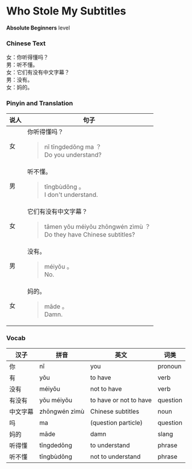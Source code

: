 # Who Stole My Subtitles
**Absolute Beginners** level
### Chinese Text
女：你听得懂吗？<br />男：听不懂。<br />女：它们有没有中文字幕？<br />男：没有。<br />女：妈的。

### Pinyin and Translation
|说人|句子|
|----|----|
|女|你听得懂吗？<blockquote>nǐ tīngdedǒng ma ？<br />Do you understand?</blockquote>|
|男|听不懂。<blockquote>tīngbùdǒng 。<br />I don't understand.</blockquote>|
|女|它们有没有中文字幕？<blockquote>tāmen yǒu méiyǒu zhōngwén zìmù ？<br />Do they have Chinese subtitles?</blockquote>|
|男|没有。<blockquote>méiyǒu 。<br />No.</blockquote>|
|女|妈的。<blockquote>māde 。<br />Damn.</blockquote>|
### Vocab
|汉子|拼音|英文|词类|
|----|----|----|----|
|你|nǐ|you|pronoun|
|有|yǒu|to have|verb|
|没有|méiyǒu|not to have|verb|
|有没有|yǒu méiyǒu|to have or not to have|question|
|中文字幕|zhōngwén zìmù|Chinese subtitles|noun|
|吗|ma|(question particle)|question|
|妈的|māde|damn|slang|
|听得懂|tīngdedǒng|to understand|phrase|
|听不懂|tīngbùdǒng|not to understand|phrase|